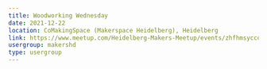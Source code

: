 ```yaml
---
title: Woodworking Wednesday
date: 2021-12-22
location: CoMakingSpace (Makerspace Heidelberg), Heidelberg
link: https://www.meetup.com/Heidelberg-Makers-Meetup/events/zhfhmsyccqbdc/
usergroup: makershd
type: usergroup
---
```

